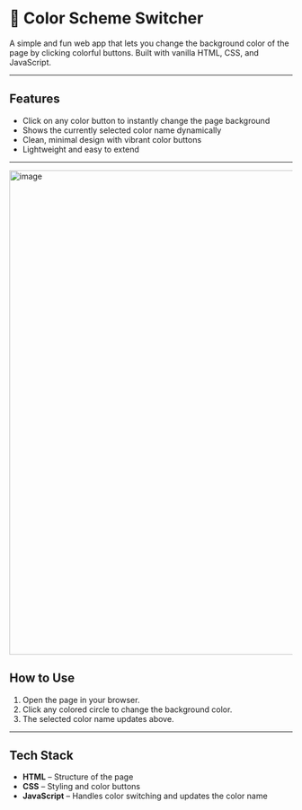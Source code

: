 # 🎨 Color Scheme Switcher

A simple and fun web app that lets you change the background color of the page by clicking colorful buttons. Built with vanilla HTML, CSS, and JavaScript.

---

## Features

- Click on any color button to instantly change the page background  
- Shows the currently selected color name dynamically  
- Clean, minimal design with vibrant color buttons  
- Lightweight and easy to extend  

---
<img width="887" height="863" alt="image" src="https://github.com/user-attachments/assets/daf46ef2-a3d4-48da-9c70-a5ac31cd2220" />

## How to Use

1. Open the page in your browser.  
2. Click any colored circle to change the background color.  
3. The selected color name updates above.

---

## Tech Stack

- **HTML** – Structure of the page  
- **CSS** – Styling and color buttons  
- **JavaScript** – Handles color switching and updates the color name 

